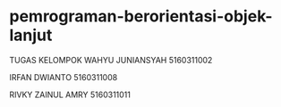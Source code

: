 # pemrograman-berorientasi-objek-lanjut
TUGAS KELOMPOK
WAHYU JUNIANSYAH 5160311002

IRFAN DWIANTO 5160311008

RIVKY ZAINUL AMRY 5160311011

